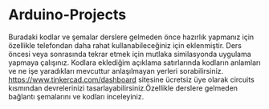 # Arduino-Projects
Buradaki kodlar ve şemalar derslere gelmeden önce hazırlık yapmanız için özellikle telefondan daha rahat kullanabileceğiniz için eklenmiştir. Ders öncesi veya sonrasında tekrar etmek için mutlaka similasyonda uygulama yapmaya çalışınız. Kodlara eklediğim açıklama satırlarında kodların anlamları ve ne işe yaradıkları mevcuttur anlaşılmayan yerleri sorabilirsiniz. https://www.tinkercad.com/dashboard sitesine ücretsiz üye olarak circuits kısmından devrelerinizi tasarlayabilirsiniz.Özellikle derslere gelmeden bağlantı şemalarını ve kodları inceleyiniz.
